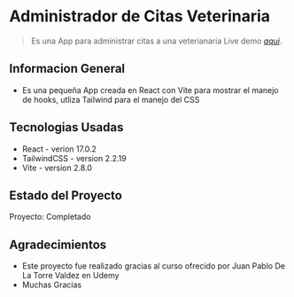 # Administrador de Citas Veterinaria
> Es una App para administrar citas a una veterianaria
> Live demo [_aqui_](https://admnistrador-citas-mascotas.netlify.app). <!-- If you have the project hosted somewhere, include the link here. -->

## Informacion General
- Es una pequeña App creada en React con Vite para mostrar el manejo de hooks, utliza Tailwind para el manejo del CSS
<!-- You don't have to answer all the questions - just the ones relevant to your project. -->

## Tecnologias Usadas
- React -  verion 17.0.2
- TailwindCSS - version 2.2.19
- Vite - version 2.8.0

## Estado del Proyecto
Proyecto: Completado

## Agradecimientos
- Este proyecto fue realizado gracias al curso ofrecido por Juan Pablo De La Torre Valdez en Udemy
- Muchas Gracias
